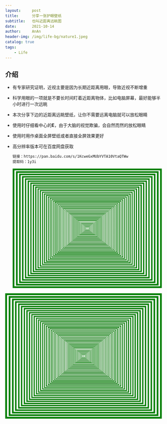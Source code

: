 ```yaml
---
layout:     post   
title:      分享一张护眼壁纸   
subtitle:   也叫近距离远眺图   
date:       2021-10-14   
author:     AnAn   
header-img: /img/life-bg/nature1.jpeg   
catalog: true   
tags:   
    - Life     
---   
```


## 介绍   

- 有专家研究证明，近视主要是因为长期近距离用眼，导致近视不断增重

- 科学用眼的一项就是不要长时间盯着近距离物体，比如电脑屏幕，最好能够半小时进行一次远眺
  
- 本次分享下边的近距离远眺壁纸，让你不需要远离电脑就可以放松眼睛

- 使用时仔细看中心的**E**，由于大脑的视觉欺骗，会自然而然的放松眼睛

- 使用时用作桌面全屏壁纸或者直接全屏效果更好

- 高分辨率版本可在百度网盘获取  
    ```markdown
    链接：https://pan.baidu.com/s/1KcweGxMUbYVTA10VtaQTWw 
    提取码：1y3i
    ```  
    
    ![近距离远眺](/img/post/huyan/护眼壁纸G.gif)

<div>
<style>
.over {position: fixed; left:0; top:0; width:100%; z-index:100;}
.tempContainer {position:fixed; width:100%; margin-right:0px; margin-left:0px; text-align:center; z-index:101;}
</style>
<script>
 var imgsObj = $('.amplifyImg img');//需要放大的图像
    if(imgsObj){
		$.each(imgsObj,function(){
			$(this).click(function(){
				var currImg = $(this);
				coverLayer(1);
				var tempContainer = $('<div class=tempContainer></div>');//图片容器
				with(tempContainer){//width方法等同于$(this)
					appendTo("body");
					var windowWidth=$(window).width();
					var windowHeight=$(window).height();
					//获取图片原始宽度、高度
					var orignImg = new Image();
					orignImg.src =currImg.attr("src") ;
					var currImgWidth= orignImg.width;
					var currImgHeight = orignImg.height;
					if(currImgWidth<windowWidth){//为了让图片不失真，当图片宽度较小的时候，保留原图
						if(currImgHeight<windowHeight){
							var topHeight=(windowHeight-currImgHeight)/2;
							if(topHeight>35){/*此处为了使图片高度上居中显示在整个手机屏幕中：因为在android,ios的微信中会有一个title导航，35为title导航的高度*/
								topHeight=topHeight-35;
								css('top',topHeight);
							}else{
								css('top',0);
							}
							html('<img border=0 src=' + currImg.attr('src') + '>');
						}else{
							css('top',0);
							html('<img border=0 src=' + currImg.attr('src') + ' height='+windowHeight+'>');
						}
					}else{
						var currImgChangeHeight=(currImgHeight*windowWidth)/currImgWidth;
						if(currImgChangeHeight<windowHeight){
							var topHeight=(windowHeight-currImgChangeHeight)/2;
							if(topHeight>35){
								topHeight=topHeight-35;
								css('top',topHeight);
							}else{
								css('top',0);
							}
							html('<img border=0 src=' + currImg.attr('src') + ' width='+windowWidth+';>');
						}else{
							css('top',0);
							html('<img border=0 src=' + currImg.attr('src') + ' width='+windowWidth+'; height='+windowHeight+'>');
						}
					}
				}
				tempContainer.click(function(){
					$(this).remove();
					coverLayer(0);
					});
			});
		});
    }
    else{
    	return false;
    }
    //使用禁用蒙层效果
    function coverLayer(tag){
		with($('.over')){
			if(tag==1){
				css('height',$(document).height());
				css('display','block');
				css('opacity',1);
				css("background-color","#191919");
			}
			else{
				css('display','none');
			}
		}
    }
</script>  
<div class="over"></div><!--背景层-->
<div class="logoImg amplifyImg"><!--注意：此处的amlifyImg不可少-->
     <img src="/img/post/huyan/护眼壁纸G.gif"/>
</div>
</div>   